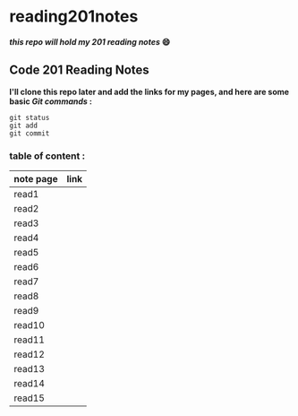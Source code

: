 # reading201notes
#### *this repo will hold my 201 reading notes* :smile:

## Code 201 Reading Notes
**I'll clone this repo later and add the links for my pages, and here are some basic _Git commands_ :**
```
git status
git add
git commit
```
### table of content :
 note page | link
 ------------ | -------------
 read1 |
 read2 |
 read3 |
 read4 |
 read5 |
 read6 |
 read7 |
 read8 |
 read9|
 read10|
 read11|
 read12|
 read13|
 read14|
 read15|
          
